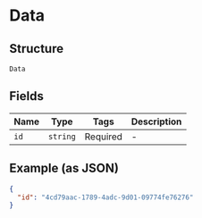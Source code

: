 
# Data

## Structure

`Data`

## Fields

| Name | Type | Tags | Description |
|  --- | --- | --- | --- |
| `id` | `string` | Required | - |

## Example (as JSON)

```json
{
  "id": "4cd79aac-1789-4adc-9d01-09774fe76276"
}
```

